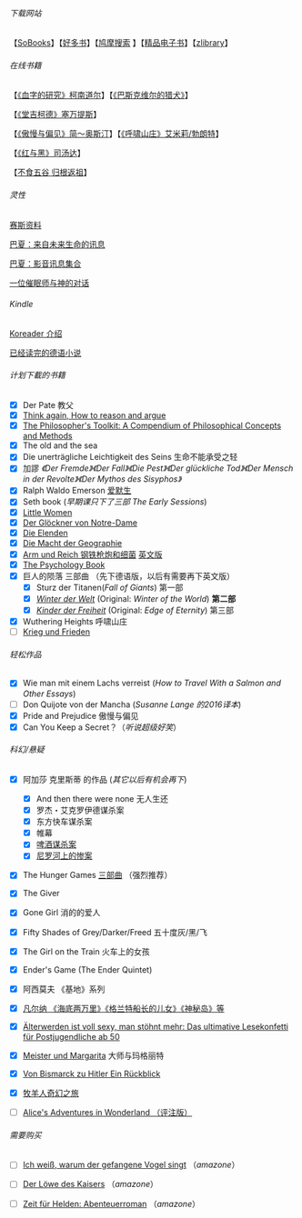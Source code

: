 ###### 下载网站

【[SoBooks](https://sobooks.cc/)】【[好多书](http://booksk.com/)】【[鸠摩搜索](https://www.jiumodiary.com/) 】【[精品电子书](https://bookset.me/)】【[zlibrary](https://b-ok.cc/)】

###### 在线书籍

【[《血字的研究》柯南道尔](http://www.dushu369.com/waiguomingzhu/fuermosi/xzdyj/)】【[《巴斯克维尔的猎犬》](http://www.dushu369.com/waiguomingzhu/fuermosi/bskwe/)】

【[《堂吉柯德》塞万提斯](http://www.dushu369.com/waiguomingzhu/tjhd/)】

【[《傲慢与偏见》简～奥斯汀](http://www.dushu369.com/waiguomingzhu/amypj/)】【[《呼啸山庄》艾米莉/勃朗特](http://www.dushu369.com/waiguomingzhu/hxsz/)】

【[《红与黑》司汤达](http://www.dushu369.com/waiguomingzhu/hyh/)】

【[不食五谷 归根返祖](http://b2theroots.blogspot.com/)】

###### 灵性

[赛斯资料](http://www.success001.com/b/saisi/saisi.htm)

[巴夏：来自未来生命的讯息](http://sophie6886.pixnet.net/blog/post/312477157-%E5%B7%B4%E5%A4%8F-%E4%BE%86%E8%87%AA%E6%9C%AA%E4%BE%86%E7%94%9F%E5%91%BD%E7%9A%84%E8%A8%8A%E6%81%AF%EF%BC%88%E4%B8%AD%E8%AD%AF%E7%89%88%EF%BC%89%E7%9B%AE%E9%8C%84)

[巴夏：影音讯息集合](https://basharbuddha.github.io/)

[一位催眠师与神的对话](http://russ999.pixnet.net/blog/post/94918731)



###### Kindle

[Koreader 介绍](https://bookfere.com/post/39.html)

[已经读完的德语小说](生活/书籍/gelesene.md)



###### 计划下載的书籍

- [x] Der Pate 教父
- [x] [Think again, How to reason and argue](https://b-ok.cc/book/3592812/1a5d3c?dsource=recommend)
- [x] [The Philosopher's Toolkit: A Compendium of Philosophical Concepts and Methods](https://b-ok.cc/book/721623/cd480a?dsource=recommend)
- [x] The old and the sea
- [x] Die unerträgliche Leichtigkeit des Seins 生命不能承受之轻
- [x] 加謬 *《Der Fremde》《Der Fall》《Die Pest》《Der glückliche Tod》《Der Mensch in der Revolte》《Der Mythos des Sisyphos》*
- [x] Ralph Waldo Emerson [爱默生](https://b-ok.cc/book/1656480/30b4ba)
- [x] Seth book (*早期课只下了三部  The Early Sessions*)
- [x] [Little Women](https://b-ok.cc/book/1104547/a6a1b0)
- [x] [Der Glöckner von Notre-Dame](https://b-ok.cc/book/3934326/45f854)
- [x] [Die Elenden](https://b-ok.cc/book/3938564/00d292)
- [x] [Die Macht der Geographie](https://b-ok.cc/book/5265053/25e3e2)
- [x] [Arm und Reich 钢铁枪炮和细菌](https://b-ok.cc/book/3773480/5453dc)  [英文版](https://b-ok.cc/book/960869/c12165?dsource=recommend)
- [x] [The Psychology Book](https://b-ok.cc/book/2335218/f37d31?dsource=mostpopular)
- [x] 巨人的陨落 三部曲 （先下德语版，以后有需要再下英文版）
  - [x] Sturz der Titanen(*Fall of Giants*)  第一部
  - [x] *[Winter der Welt](https://de.wikipedia.org/wiki/Winter_der_Welt)*  (Original: *Winter of the World*) **第二部**
  - [x]  *[Kinder der Freiheit](https://de.wikipedia.org/wiki/Kinder_der_Freiheit)* (Original: *Edge of Eternity*) 第三部
- [x] Wuthering Heights 呼啸山庄
- [ ] [Krieg und Frieden](https://b-ok.cc/s/Krieg%20und%20Frieden)

###### 轻松作品

- [x] Wie man mit einem Lachs verreist (*How to Travel With a Salmon and Other Essays*)
- [ ] Don Quijote von der Mancha (*Susanne Lange 的2016译本*)
- [x] Pride and Prejudice 傲慢与偏见
- [x] Can You Keep a Secret？（*听说超级好笑*）

###### 科幻/悬疑

- [x] 阿加莎 克里斯蒂 的作品 (*其它以后有机会再下*)
  - [x] And then there were none 无人生还 
  - [x] 罗杰・艾克罗伊德谋杀案
  - [x] 东方快车谋杀案
  - [x] 帷幕
  - [x] [啤酒谋杀案](https://book.douban.com/subject/1215291/)
  - [x] [尼罗河上的惨案](https://book.douban.com/subject/1329959/)
- [x] The Hunger Games [三部曲](https://b-ok.org/book/2540007/14ffc7) （强烈推荐）
- [x] The Giver 
- [x] Gone Girl 消的的爱人
- [x] Fifty Shades of Grey/Darker/Freed 五十度灰/黑/飞
- [x] The Girl on the Train 火车上的女孩
- [x] Ender's Game (The Ender Quintet) 
- [x] 阿西莫夫 《基地》系列
- [x] [凡尔纳 《海底两万里》《格兰特船长的儿女》《神秘岛》等](https://zh.wikipedia.org/wiki/%E5%84%92%E5%8B%92%C2%B7%E5%87%A1%E5%B0%94%E7%BA%B3)
- [x] [Älterwerden ist voll sexy, man stöhnt mehr: Das ultimative Lesekonfetti für Postjugendliche ab 50](https://b-ok.cc/book/5443266/2cfd2a)
- [x] [Meister und Margarita](https://b-ok.cc/book/3822689/bd4fce) 大师与玛格丽特
- [x] [Von Bismarck zu Hitler Ein Rückblick](https://b-ok.cc/book/2553928/2ae08f)
- [x] [牧羊人奇幻之旅](https://b-ok.cc/book/3558229/9b6b53?dsource=mostpopular)
- [ ] [Alice's Adventures in Wonderland （评注版）](https://b-ok.cc/book/2768593/ba008f)



###### 需要购买

- [ ] [Ich weiß, warum der gefangene Vogel singt](https://www.amazon.de/warum-gefangene-Vogel-suhrkamp-taschenbuch/dp/3518468979/ref=asc_df_3518468979/?tag=ccapneon-buecher-must-haves-21) （*amazone*）
- [ ] [Der Löwe des Kaisers](https://www.amazon.de/L%C3%B6we-Kaisers-Gesamtausgabe-Cornelia-Kempf-ebook/dp/B07NPS8ZVJ/ref=zg_bs_567130031_43?_encoding=UTF8&psc=1&refRID=9PQA6AK4RNDPFFD2H0J0) （*amazone*）
- [ ] [Zeit für Helden: Abenteuerroman](https://www.amazon.de/Zeit-f%C3%BCr-Helden-Abenteuerroman-George-ebook/dp/B07ZC8D65K/ref=zg_bs_567130031_49?_encoding=UTF8&psc=1&refRID=9PQA6AK4RNDPFFD2H0J0) （*amazone*）

